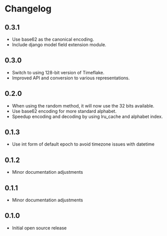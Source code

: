 # Changelog

## 0.3.1
- Use base62 as the canonical encoding.
- Include django model field extension module.

## 0.3.0
- Switch to using 128-bit version of Timeflake.
- Improved API and conversion to various representations.

## 0.2.0
- When using the random method, it will now use the 32 bits available.
- Use base62 encoding for more standard alphabet.
- Speedup encoding and decoding by using lru_cache and alphabet index.

## 0.1.3
- Use int form of default epoch to avoid timezone issues with datetime

## 0.1.2
- Minor documentation adjustments

## 0.1.1
- Minor documentation adjustments

## 0.1.0
- Initial open source release